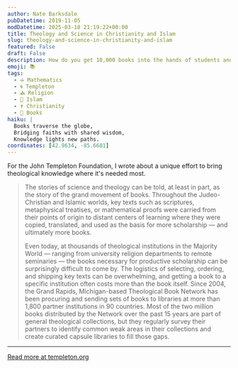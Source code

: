 ```yaml
---
author: Nate Barksdale
pubDatetime: 2019-11-05
modDatetime: 2025-03-18 21:19:22+00:00
title: Theology and Science in Christianity and Islam
slug: theology-and-science-in-christianity-and-islam
featured: False
draft: False
description: How do you get 10,000 books into the hands of students and scholars in dozens of countries? Logistics, logistics, logistics.
emoji: 📚
tags:
  - ➗ Mathematics
  - 🌀 Templeton
  - ⛪ Religion
  - 🌙 Islam
  - ✝️ Christianity
  - 📖 Books
haiku: |
  Books traverse the globe,  
  Bridging faiths with shared wisdom,  
  Knowledge lights new paths.
coordinates: [42.9634, -85.6681]
---
```


For the John Templeton Foundation, I wrote about a unique effort to bring theological knowledge where it's needed most.

> The stories of science and theology can be told, at least in part, as the story of the grand movement of books. Throughout the Judeo-Christian and Islamic worlds, key texts such as scriptures, metaphysical treatises, or mathematical proofs were carried from their points of origin to distant centers of learning where they were copied, translated, and used as the basis for more scholarship — and ultimately more books.
>
> Even today, at thousands of theological institutions in the Majority World — ranging from university religion departments to remote seminaries — the books necessary for productive scholarship can be surprisingly difficult to come by. The logistics of selecting, ordering, and shipping key texts can be overwhelming, and getting a book to a specific institution often costs more than the book itself. Since 2004, the Grand Rapids, Michigan-based Theological Book Network has been procuring and sending sets of books to libraries at more than 1,800 partner institutions in 90 countries. Most of the two million books distributed by the Network over the past 15 years are part of general theological collections, but they regularly survey their partners to identify common weak areas in their collections and create curated capsule libraries to fill those gaps.

---

[Read more at templeton.org](https://www.templeton.org/grant/theology-and-science-in-christianity-and-islam-building-capacity-for-interreligious-engagement-in-the-majority-world)
